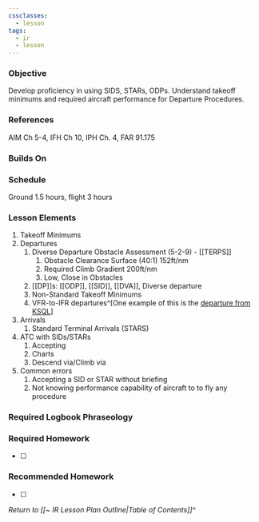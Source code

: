 ```yaml
---
cssclasses:
  - lesson
tags:
  - ir
  - lesson
---
```

### Objective
Develop proficiency in using SIDS, STARs, ODPs. Understand takeoff minimums and required aircraft performance for Departure Procedures. 

### References
AIM Ch 5-4, IFH Ch 10, IPH Ch. 4, FAR 91.175 

### Builds On

### Schedule
Ground 1.5 hours, flight 3 hours 

### Lesson Elements
1. Takeoff Minimums
2.  Departures
	1. Diverse Departure Obstacle Assessment (5-2-9) - [[TERPS]]
		1. Obstacle Clearance Surface (40:1) 152ft/nm
		2. Required Climb Gradient 200ft/nm
		3. Low, Close in Obstacles
	3. [[DP]]s: [[ODP]], [[SID]], [[DVA]], Diverse departure
	4. Non-Standard Takeoff Minimums
	5. VFR-to-IFR departures^[One example of this is the [departure from KSQL](https://www.sancarlosairport.org/Departure-Guidance-030222.pdf)]
3. Arrivals
	1. Standard Terminal Arrivals (STARS)  
4. ATC with SIDs/STARs
	1. Accepting
	2. Charts
	3. Descend via/Climb via
5. Common errors 
	1. Accepting a SID or STAR without briefing
	2. Not knowing performance capability of aircraft to to fly any procedure

### Required Logbook Phraseology

### Required Homework
- [ ] 

### Recommended Homework
- [ ] 

*Return to [[~ IR Lesson Plan Outline|Table of Contents]]^*